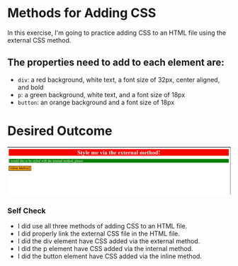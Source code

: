 # Methods for Adding CSS

In this exercise, I'm going to practice adding CSS to an HTML file using the external CSS method.


## The properties need to add to each element are:

- `div`: a red background, white text, a font size of 32px, center aligned, and bold
- `p`: a green background, white text, and a font size of 18px
- `button`: an orange background and a font size of 18px

# Desired Outcome
![desired outcome](./desired-outcome.jpeg)


### Self Check

- I did use all three methods of adding CSS to an HTML file.
- I did  properly link the external CSS file in the HTML file.
- I did the div element have CSS added via the external method.
- I did  the p element have CSS added via the internal method.
- I did  the button element have CSS added via the inline method.
